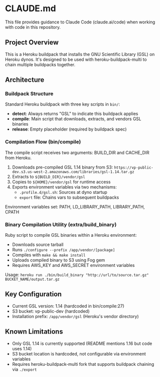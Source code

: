 # CLAUDE.md

This file provides guidance to Claude Code (claude.ai/code) when working with code in this repository.

## Project Overview

This is a Heroku buildpack that installs the GNU Scientific Library (GSL) on Heroku dynos. It's designed to be used with heroku-buildpack-multi to chain multiple buildpacks together.

## Architecture

### Buildpack Structure

Standard Heroku buildpack with three key scripts in `bin/`:

- **detect**: Always returns "GSL" to indicate this buildpack applies
- **compile**: Main script that downloads, extracts, and vendors GSL binaries
- **release**: Empty placeholder (required by buildpack spec)

### Compilation Flow (bin/compile)

The compile script receives two arguments: BUILD_DIR and CACHE_DIR from Heroku.

1. Downloads pre-compiled GSL 1.14 binary from S3: `https://vp-public-dev.s3.us-west-2.amazonaws.com/libraries/gsl-1.14.tar.gz`
2. Extracts to `${BUILD_DIR}/vendor/gsl`
3. Copies to `${HOME}/vendor/gsl` for runtime access
4. Exports environment variables via two mechanisms:
   - `.profile.d/gsl.sh`: Sources at dyno startup
   - `export` file: Chains vars to subsequent buildpacks

Environment variables set: PATH, LD_LIBRARY_PATH, LIBRARY_PATH, CPATH

### Binary Compilation Utility (extra/build_binary)

Ruby script to compile GSL binaries within a Heroku environment:
- Downloads source tarball
- Runs `./configure --prefix /app/vendor/[package]`
- Compiles with `make && make install`
- Uploads compiled binary to S3 using Fog gem
- Requires AWS_KEY and AWS_SECRET environment variables

Usage: `heroku run ./bin/build_binary "http://url/to/source.tar.gz" BUCKET_NAME/output.tar.gz`

## Key Configuration

- Current GSL version: 1.14 (hardcoded in bin/compile:27)
- S3 bucket: vp-public-dev (hardcoded)
- Installation prefix: `/app/vendor/gsl` (Heroku's vendor directory)

## Known Limitations

- Only GSL 1.14 is currently supported (README mentions 1.16 but code uses 1.14)
- S3 bucket location is hardcoded, not configurable via environment variables
- Requires heroku-buildpack-multi fork that supports buildpack chaining via `./export`
